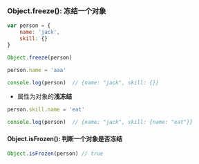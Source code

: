 ### Object.freeze\(\): 冻结一个对象

```js
var person = {
    name: 'jack',
    skill: {}
}

Object.freeze(person)

person.name = 'aaa'

console.log(person)  // {name: "jack", skill: {}}
```

* 属性为对象的**浅冻结**

```js
person.skill.name = 'eat'

console.log(person)  // {name: "jack", skill: {name: "eat"}}
```

#### Object.isFrozen\(\): 判断一个对象是否冻结

```js
Object.isFrozen(person) // true
```



